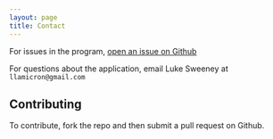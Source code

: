 ```yaml
---
layout: page
title: Contact
---
```


For issues in the program, [open an issue on Github](https://github.com/llamicron/astrotools/issues)

For questions about the application, email Luke Sweeney at `llamicron@gmail.com`

## Contributing
To contribute, fork the repo and then submit a pull request on Github.

